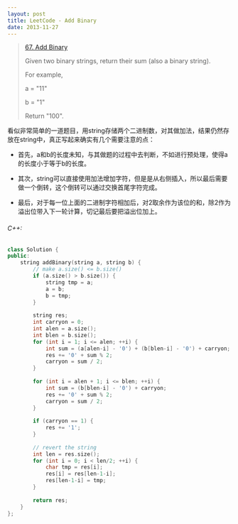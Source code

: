 ```yaml
---
layout: post
title: LeetCode - Add Binary
date: 2013-11-27
---
```


> [67. Add Binary](https://leetcode.com/problems/add-binary/)
>
> Given two binary strings, return their sum (also a binary string).
>
> For example,
>
> a = "11"
>
> b = "1"
>
> Return "100".

看似非常简单的一道题目，用string存储两个二进制数，对其做加法，结果仍然存放在string中，真正写起来确实有几个需要注意的点：

- 首先，a和b的长度未知，与其做题的过程中去判断，不如进行预处理，使得a的长度小于等于b的长度。

- 其次，string可以直接使用加法增加字符，但是是从右侧插入，所以最后需要做一个倒转，这个倒转可以通过交换首尾字符完成。

- 最后，对于每一位上面的二进制字符相加后，对2取余作为该位的和，除2作为溢出位带入下一轮计算，切记最后要把溢出位加上。
<!--more-->

###### C++:
``` c++
class Solution {
public:
    string addBinary(string a, string b) {
        // make a.size() <= b.size()
        if (a.size() > b.size()) {
            string tmp = a;
            a = b;
            b = tmp;
        }
        
        string res;
        int carryon = 0;
        int alen = a.size();
        int blen = b.size();
        for (int i = 1; i <= alen; ++i) {
            int sum = (a[alen-i] - '0') + (b[blen-i] - '0') + carryon;
            res += '0' + sum % 2;
            carryon = sum / 2;
        }
        
        for (int i = alen + 1; i <= blen; ++i) {
            int sum = (b[blen-i] - '0') + carryon;
            res += '0' + sum % 2;
            carryon = sum / 2;
        }
        
        if (carryon == 1) {
            res += '1';
        }
        
        // revert the string
        int len = res.size();
        for (int i = 0; i < len/2; ++i) {
            char tmp = res[i];
            res[i] = res[len-1-i];
            res[len-1-i] = tmp;
        }
        
        return res;
    }
};
```